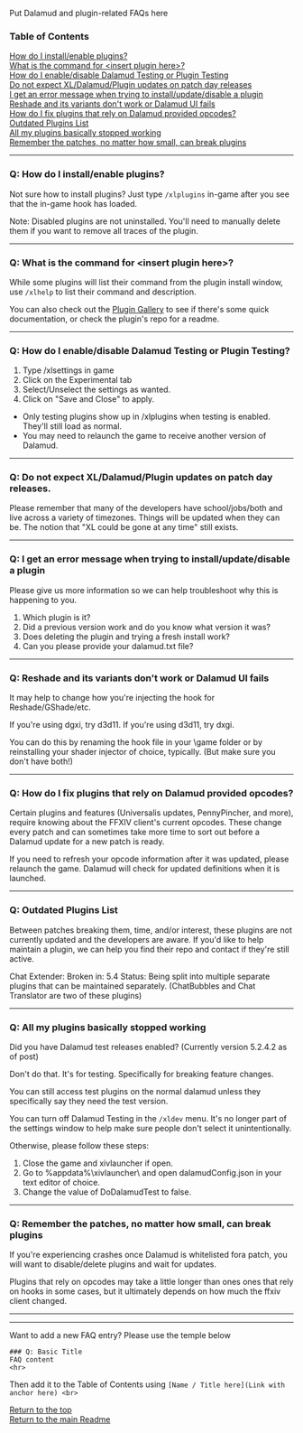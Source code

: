 Put Dalamud and plugin-related FAQs here

### Table of Contents
[How do I install/enable plugins?](#q-how-do-i-installenable-plugins) <br>
[What is the command for \<insert plugin here\>?](https://github.com/goatcorp/faq/blob/main/dalamud_troubleshooting.md#q-what-is-the-command-for-insert-plugin-here) <br>
[How do I enable\/disable Dalamud Testing or Plugin Testing](https://github.com/goatcorp/faq/blob/main/dalamud_troubleshooting.md#q-how-do-i-enabledisable-dalamud-testing-or-plugin-testing) <br>
[Do not expect XL\/Dalamud\/Plugin updates on patch day releases](https://github.com/goatcorp/faq/blob/main/dalamud_troubleshooting.md#q-do-not-expect-xldalamudplugin-updates-on-patch-day-releases) <br>
[I get an error message when trying to install\/update\/disable a plugin](https://github.com/goatcorp/faq/blob/main/dalamud_troubleshooting.md#q-i-get-an-error-message-when-trying-to-installupdatedisable-a-plugin) <br>
[Reshade and its variants don't work or Dalamud UI fails](https://github.com/goatcorp/faq/blob/main/dalamud_troubleshooting.md#q-reshade-and-its-variants-dont-work-or-dalamud-ui-fails) <br>
[How do I fix plugins that rely on Dalamud provided opcodes?](https://github.com/goatcorp/faq/blob/main/dalamud_troubleshooting.md#q-how-do-i-fix-plugins-that-rely-on-dalamud-provided-opcodes) <br>
[Outdated Plugins List](https://github.com/goatcorp/faq/blob/main/dalamud_troubleshooting.md#q-outdated-plugins-list) <br>
[All my plugins basically stopped working](https://github.com/goatcorp/faq/blob/main/dalamud_troubleshooting.md#q-all-my-plugins-basically-stopped-working) <br>
[Remember the patches, no matter how small, can break plugins](https://github.com/goatcorp/faq/blob/main/dalamud_troubleshooting.md#q-remember-the-patches-no-matter-how-small-can-break-plugins) <br>
<hr>

### Q: How do I install/enable plugins?
Not sure how to install plugins? Just type `/xlplugins` in-game after you see that the in-game hook has loaded.

Note: Disabled plugins are not uninstalled. You'll need to manually delete them if you want to remove all traces of the plugin.
<hr>

### Q: What is the command for \<insert plugin here\>?
While some plugins will list their command from the plugin install window, use `/xlhelp` to list their command and description.

You can also check out the [Plugin Gallery](https://github.com/goatcorp/DalamudPlugins/wiki/Plugin-Gallery) to see if there's some quick documentation, or check the plugin's repo for a readme.
<hr>

### Q: How do I enable/disable Dalamud Testing or Plugin Testing?
1. Type /xlsettings in game
2. Click on the Experimental tab
3. Select/Unselect the settings as wanted.
4. Click on "Save and Close" to apply.

* Only testing plugins show up in /xlplugins when testing is enabled. They'll still load as normal.
* You may need to relaunch the game to receive another version of Dalamud.
<hr>

### Q: Do not expect XL/Dalamud/Plugin updates on patch day releases.

Please remember that many of the developers have school/jobs/both and live across a variety of timezones. Things will be updated when they can be. The notion that "XL could be gone at any time" still exists.
<hr>

### Q: I get an error message when trying to install/update/disable a plugin
Please give us more information so we can help troubleshoot why this is happening to you.

1. Which plugin is it?
2. Did a previous version work and do you know what version it was?
3. Does deleting the plugin and trying a fresh install work?
4. Can you please provide your dalamud.txt file?
<hr>

### Q: Reshade and its variants don't work or Dalamud UI fails
It may help to change how you're injecting the hook for Reshade/GShade/etc.

If you're using dgxi, try d3d11.
If you're using d3d11, try dxgi.

You can do this by renaming the hook file in your <ffxiv install>\game folder or by reinstalling your shader injector of choice, typically. (But make sure you don't have both!)
<hr>

### Q: How do I fix plugins that rely on Dalamud provided opcodes?
Certain plugins and features (Universalis updates, PennyPincher, and more), require knowing about the FFXIV client's current opcodes. These change every patch and can sometimes take more time to sort out before a Dalamud update for a new patch is ready.

If you need to refresh your opcode information after it was updated, please relaunch the game. Dalamud will check for updated definitions when it is launched.

<hr>

### Q: Outdated Plugins List
Between patches breaking them, time, and/or interest, these plugins are not currently updated and the developers are aware. If you'd like to help maintain a plugin, we can help you find their repo and contact if they're still active.

Chat Extender:
Broken in: 5.4
Status: Being split into multiple separate plugins that can be maintained separately. (ChatBubbles and Chat Translator are two of these plugins)
<hr>

### Q: All my plugins basically stopped working
Did you have Dalamud test releases enabled? (Currently version 5.2.4.2 as of post)

Don't do that. It's for testing. Specifically for breaking feature changes.

You can still access test plugins on the normal dalamud unless they specifically say they need the test version.

You can turn off Dalamud Testing in the `/xldev` menu. It's no longer part of the settings window to help make sure people don't select it unintentionally.

Otherwise, please follow these steps:
1. Close the game and xivlauncher if open.
2. Go to %appdata%\xivlauncher\ and open dalamudConfig.json in your text editor of choice.
3. Change the value of DoDalamudTest to false.
<hr>

### Q: Remember the patches, no matter how small, can break plugins
If you're experiencing crashes once Dalamud is whitelisted fora patch, you will want to disable/delete plugins and wait for updates.

Plugins that rely on opcodes may take a little longer than ones ones that rely on hooks in some cases, but it ultimately depends on how much the ffxiv client changed.
<hr>

----
Want to add a new FAQ entry? Please use the temple below
```
### Q: Basic Title
FAQ content
<hr>
```
Then add it to the Table of Contents using `[Name / Title here](Link with anchor here) <br>`

[Return to the top](https://github.com/goatcorp/faq/blob/main/dalamud_troubleshooting.md)<br>
[Return to the main Readme](https://github.com/goatcorp/faq/blob/main/README.md)
